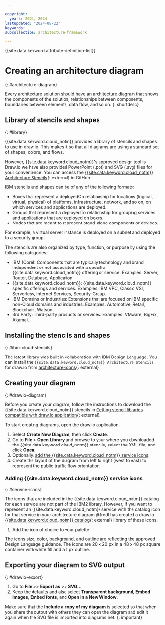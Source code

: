 ```yaml
---

copyright:
  years: 2023, 2024
lastupdated: "2024-08-22"
keywords: 
subcollection: architecture-framework

---
```


{{site.data.keyword.attribute-definition-list}}


# Creating an architecture diagram
{: #architecture-diagram}

Every architecture solution should have an architecture diagram that shows the components of the solution, relationships between components, boundaries between elements, data flow, and so on.
{: shortdesc}


## Library of stencils and shapes
{: #library}

{{site.data.keyword.cloud_notm}} provides a library of stencils and shapes to use in draw.io. This makes it so that all diagrams are using a standard set of shapes, colors, and flows.

However, {{site.data.keyword.cloud_notm}}'s approved design tool is Draw.io we have also provided PowerPoint (.ppt) and SVG (.svg) files for your convenience. You can access the [{{site.data.keyword.cloud_notm}} Architecture Stencils](https://github.com/IBM-Cloud/architecture-icons){: external} in GitHub.

IBM stencils and shapes can be of any of the following formats:

- Boxes that represent a deployedOn relationship for locations (logical, virtual, physical) of platforms, infrastructure, network, and so on, on which services and applications are deployed.
- Groups that represent a deployedTo relationship for grouping services and applications that are deployed on boxes.
- Nodes that are meant to represent stand-alone components or devices.

For example, a virtual server instance is deployed on a subnet and deployed to a security group.

The stencils are also organized by type, function, or purpose by using the following categories:

- IBM (Core): Components that are typically technology and brand independent or not associated with a specific {{site.data.keyword.cloud_notm}} offering or service. Examples: Server, Router, Database, Application
- {{site.data.keyword.cloud_notm}}: {{site.data.keyword.cloud_notm}} specific offerings and services. Examples: IBM VPC, Classic VSI, Serverless, Internet Services, Security-Group.
- IBM Domains or Industries: Extensions that are focused on IBM specific non-Cloud domains and industries. Examples: Automotive, Retail, Blockchain, Watson.
- 3rd Party: Third-party products or services. Examples: VMware, BigFix, Akamai.


## Installing the stencils and shapes
{: #ibm-cloud-stencils}

The latest library was built in collaboration with IBM Design Language. You can install the `{{site.data.keyword.cloud_notm}} Architecture Stencils` for draw.io from [architecture-icons](https://github.com/IBM-Cloud/architecture-icons/tree/main/drawio){: external}.



## Creating your diagram
{: #drawio-diagram}

Before you create your diagram, follow the instructions to download the {{site.data.keyword.cloud_notm}} stencils in [Getting stencil libraries compatible with draw.io application](https://github.com/IBM-Cloud/architecture-icons?tab=readme-ov-file#getting-stencil-libraries-compatible-with-drawio-application){: external}.

To start creating diagrams, open the draw.io application.

1. Select **Create New Diagram**, then click **Create**.
1. Go to **File** > **Open Library** and browse to your where you downloaded the {{site.data.keyword.cloud_notm}} stencils, select the XML file, and click **Open**.
1. Optionally, [add the {{site.data.keyword.cloud_notm}} service icons](#service-icons).
1. Create the layout of the diagram from left to right (west to east) to represent the public traffic flow orientation.

### Adding {{site.data.keyword.cloud_notm}} service icons
{: #service-icons}

The icons that are included in the {{site.data.keyword.cloud_notm}} catalog for each service are not part of the IBM2 library. However, if you want to represent an {{site.data.keyword.cloud_notm}} service with the catalog icon for that service in your architecture diagram @fredl has created a draw.io [{{site.data.keyword.cloud_notm}} catalog](https://l2fprod.github.io/myarchitecture/){: external} library of these icons.

1. Add the icon of choice to your palette. 

The icons size, color, background, and outline are reflecting the approved Design Language guidance. The icons are 20 x 20 px in a 48 x 48 px square container with white fill and a 1 px outline.

## Exporting your diagram to SVG output
{: #drawio-export}

1. Go to **File** >> **Export as** >> **SVG...**
2. Keep the defaults and also select **Transparent background**, **Embed images**, **Embed fonts**, and **Open in a New Window**.

Make sure that the **Include a copy of my diagram** is selected so that when you share the output with others they can open the diagram and edit it again when the SVG file is imported into diagrams.net.
{: important}
